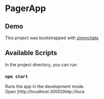 # PagerApp

## Demo

This project was bootstrapped with [zinnychats](https://zinnychats.netlify.app).

## Available Scripts
In the project directory, you can run:

### `npm start`

Runs the app in the development mode.\
Open [http://localhost:3000](http://loca
